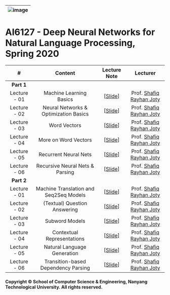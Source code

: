 |![image](https://github.com/ldkong1205/NTU-Graduate-Courses/blob/master/Courses/AI6122/logo.png)|
|---|
# AI6127 - Deep Neural Networks for Natural Language Processing, Spring 2020

|#|Content|Lecture Note|Lecturer|
|:---:|:---:|:---:|:---:|
|**Part 1**|
|Lecture - 01|Machine Learning Basics|[[Slide](https://github.com/ldkong1205/NTU-Graduate-Courses/blob/master/Courses/AI6127/Lecture%20Notes/Lecture-2.pdf)]|Prof. [Shafiq Rayhan Joty](https://raihanjoty.github.io/)|
|Lecture - 02|Neural Networks & Optimization Basics|[[Slide](https://github.com/ldkong1205/NTU-Graduate-Courses/blob/master/Courses/AI6127/Lecture%20Notes/Lecture-3.pdf)]|Prof. [Shafiq Rayhan Joty](https://raihanjoty.github.io/)|
|Lecture - 03|Word Vectors|[[Slide](https://github.com/ldkong1205/NTU-Graduate-Courses/blob/master/Courses/AI6127/Lecture%20Notes/Lecture-4.pdf)]|Prof. [Shafiq Rayhan Joty](https://raihanjoty.github.io/)|
|Lecture - 04|More on Word Vectors|[[Slide](https://github.com/ldkong1205/NTU-Graduate-Courses/blob/master/Courses/AI6127/Lecture%20Notes/Lecture-5.pdf)]|Prof. [Shafiq Rayhan Joty](https://raihanjoty.github.io/)|
|Lecture - 05|Recurrent Neural Nets|[[Slide](https://github.com/ldkong1205/NTU-Graduate-Courses/blob/master/Courses/AI6127/Lecture%20Notes/Lecture-6.pdf)]|Prof. [Shafiq Rayhan Joty](https://raihanjoty.github.io/)|
|Lecture - 06|Recursive Neural Nets & Parsing|[[Slide](https://github.com/ldkong1205/NTU-Graduate-Courses/blob/master/Courses/AI6127/Lecture%20Notes/Lecture-7.pdf)]|Prof. [Shafiq Rayhan Joty](https://raihanjoty.github.io/)|
|**Part 2**|
|Lecture - 01|Machine Translation and Seq2Seq Models|[[Slide](https://github.com/ldkong1205/NTU-Graduate-Courses/blob/master/Courses/AI6127/Lecture%20Notes/AI6127-week08-lecture-MT-v1.pdf)]|Prof. [Shafiq Rayhan Joty](https://raihanjoty.github.io/)|
|Lecture - 02|(Textual) Question Answering|[[Slide](https://github.com/ldkong1205/NTU-Graduate-Courses/blob/master/Courses/AI6127/Lecture%20Notes/AI6127-week09-lecture-QA-v1.pdf)]|Prof. [Shafiq Rayhan Joty](https://raihanjoty.github.io/)|
|Lecture - 03|Subword Models|[[Slide](https://github.com/ldkong1205/NTU-Graduate-Courses/blob/master/Courses/AI6127/Lecture%20Notes/AI6127-week10-lecture-subword-v1.pdf)]|Prof. [Shafiq Rayhan Joty](https://raihanjoty.github.io/)|
|Lecture - 04|Contextual Representations|[[Slide](https://github.com/ldkong1205/NTU-Graduate-Courses/blob/master/Courses/AI6127/Lecture%20Notes/AI6127-week11-lecture-contextual-representation-v1.pdf)]|Prof. [Shafiq Rayhan Joty](https://raihanjoty.github.io/)|
|Lecture - 05|Natural Language Generation|[[Slide](https://github.com/ldkong1205/NTU-Graduate-Courses/blob/master/Courses/AI6127/Lecture%20Notes/AI6127-week12-language-generation-v1.pdf)]|Prof. [Shafiq Rayhan Joty](https://raihanjoty.github.io/)|
|Lecture - 06|Transition-based Dependency Parsing|[[Slide](https://github.com/ldkong1205/NTU-Graduate-Courses/blob/master/Courses/AI6127/Lecture%20Notes/AI6127-week13-lecture-dep-parsing-v1.pdf)]|Prof. [Shafiq Rayhan Joty](https://raihanjoty.github.io/)|

#### Copyright © School of Computer Science & Engineering, Nanyang Technological University. All rights reserved.
